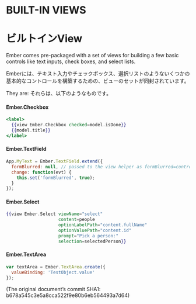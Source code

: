 # BUILT-IN VIEWS
# ビルトインView

Ember comes pre-packaged with a set of views for building a few basic controls like text inputs, check boxes, and select lists.

Emberには、テキスト入力やチェックボックス、選択リストのようないくつかの基本的なコントロールを構築するための、ビューのセットが同封されています。

They are:
それらは、以下のようなものです。

#### Ember.Checkbox

```handlebars
<label>
  {{view Ember.Checkbox checked=model.isDone}}
  {{model.title}}
</label>
```

#### Ember.TextField

```javascript
App.MyText = Ember.TextField.extend({
  formBlurred: null, // passed to the view helper as formBlurred=controllerPropertyName
  change: function(evt) {
    this.set('formBlurred', true);
  }
});
```

#### Ember.Select

```handlebars
{{view Ember.Select viewName="select"
                    content=people
                    optionLabelPath="content.fullName"
                    optionValuePath="content.id"
                    prompt="Pick a person:"
                    selection=selectedPerson}}
```

#### Ember.TextArea

```javascript
var textArea = Ember.TextArea.create({
  valueBinding: 'TestObject.value'
});
```


(The original document’s commit SHA1: b678a545c3e5a8cca522f9e80b6eb564493a7d64)